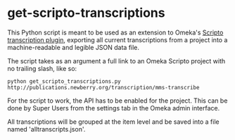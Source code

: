 # get-scripto-transcriptions

This Python script is meant to be used as an extension to Omeka's [Scripto transcription plugin](https://github.com/omeka/plugin-Scripto), exporting all current transcriptions from a project into a machine-readable and legible JSON data file. 

The script takes as an argument a full link to an Omeka Scripto project with no trailing slash, like so:

`python get_scripto_transcriptions.py http://publications.newberry.org/transcription/mms-transcribe`

For the script to work, the API has to be enabled for the project. This can be done by Super Users from the settings tab in the Omeka admin interface.

All transcriptions will be grouped at the item level and be saved into a file named 'alltranscripts.json'.
